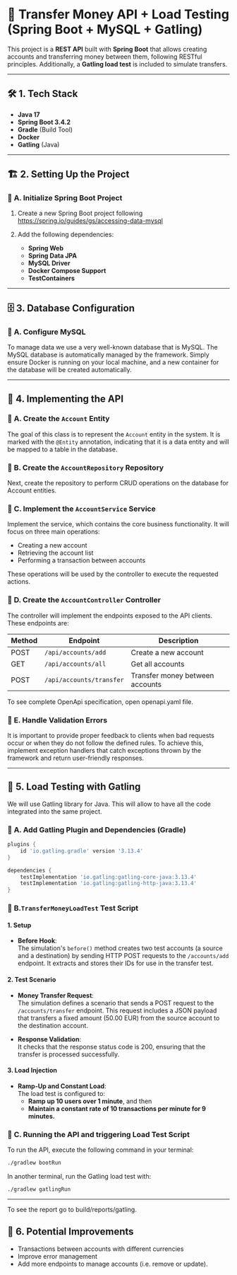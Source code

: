 # 🚀 Transfer Money API + Load Testing (Spring Boot + MySQL + Gatling)

This project is a **REST API** built with **Spring Boot** that allows creating accounts and transferring money between them, following RESTful principles. Additionally, a **Gatling load test** is included to simulate transfers.

---

## 🛠 **1. Tech Stack**

- **Java 17**
- **Spring Boot 3.4.2**
- **Gradle** (Build Tool)
- **Docker**
- **Gatling** (Java)

---

## 🏗 **2. Setting Up the Project**

### 📌 **A. Initialize Spring Boot Project**

1. Create a new Spring Boot project following https://spring.io/guides/gs/accessing-data-mysql

2. Add the following dependencies:
    - **Spring Web**
    - **Spring Data JPA**
    - **MySQL Driver**
    - **Docker Compose Support**
    - **TestContainers**

---

## 🗄 **3. Database Configuration**

### 📌 **A. Configure MySQL**
To manage data we use a very well-known database that is MySQL. The MySQL database is automatically managed by the framework. Simply ensure Docker is running on your local machine, and a new container for the database will be created automatically.

---

## 🔹 **4. Implementing the API**

### 📌 **A. Create the `Account` Entity**
The goal of this class is to represent the `Account` entity in the system. It is marked with the `@Entity` annotation, indicating that it is a data entity and will be mapped to a table in the database.

### 📌 **B. Create the `AccountRepository` Repository**
Next, create the repository to perform CRUD operations on the database for Account entities.

### 📌 **C. Implement the `AccountService` Service**
Implement the service, which contains the core business functionality. It will focus on three main operations:
- Creating a new account
- Retrieving the account list
- Performing a transaction between accounts

These operations will be used by the controller to execute the requested actions.

### 📌 **D. Create the `AccountController` Controller**
The controller will implement the endpoints exposed to the API clients. These endpoints are:

| Method | Endpoint                 | Description                     |
| ------ | ------------------------ | ------------------------------- |
| POST   | `/api/accounts/add`      | Create a new account            |
| GET    | `/api/accounts/all`      | Get all accounts                |
| POST   | `/api/accounts/transfer` | Transfer money between accounts |

To see complete OpenApi specification, open openapi.yaml file.

### 📌 **E. Handle Validation Errors**
It is important to provide proper feedback to clients when bad requests occur or when they do not follow the defined rules. To achieve this, implement exception handlers that catch exceptions thrown by the framework and return user-friendly responses.

---

## 🚀 **5. Load Testing with Gatling**
We will use Gatling library for Java. This will allow to have all the code integrated into the same project.

### 📌 **A. Add Gatling Plugin and Dependencies (Gradle)**

```gradle
plugins {
    id 'io.gatling.gradle' version '3.13.4'
}

dependencies {
    testImplementation 'io.gatling:gatling-core-java:3.13.4'
    testImplementation 'io.gatling:gatling-http-java:3.13.4'
}
```
### 📌 **B.`TransferMoneyLoadTest` Test Script**
#### 1. Setup

- **Before Hook**:  
  The simulation's `before()` method creates two test accounts (a source and a destination) by sending HTTP POST requests to the `/accounts/add` endpoint. It extracts and stores their IDs for use in the transfer test.

#### 2. Test Scenario

- **Money Transfer Request**:  
  The simulation defines a scenario that sends a POST request to the `/accounts/transfer` endpoint. This request includes a JSON payload that transfers a fixed amount (50.00 EUR) from the source account to the destination account.

- **Response Validation**:  
  It checks that the response status code is 200, ensuring that the transfer is processed successfully.

#### 3. Load Injection

- **Ramp-Up and Constant Load**:  
  The load test is configured to:
   - **Ramp up 10 users over 1 minute**, and then
   - **Maintain a constant rate of 10 transactions per minute for 9 minutes.**

### 📌 **C. Running the API and triggering Load Test Script**

To run the API, execute the following command in your terminal:
```sh
./gradlew bootRun
```

In another terminal, run the Gatling load test with:
```sh
./gradlew gatlingRun
```
---

To see the report go to build/reports/gatling.

## 🚀 **6. Potential Improvements**
- Transactions between accounts with different currencies
- Improve error management
- Add more endpoints to manage accounts (i.e. remove or update).

